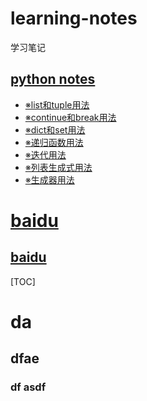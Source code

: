 # learning-notes
 学习笔记

## [python notes](python_notes)
* [※list和tuple用法](python_notes/使用list和tuple.md) 
* [※continue和break用法](python_notes/continue和break用法.md)
* [※dict和set用法](python_notes/dict和set用法.md)
* [※递归函数用法](python_notes/递归函数用法.md)
* [※迭代用法](python_notes/迭代用法.md)
* [※列表生成式用法](python_notes/列表生成式用法.md)
* [※生成器用法](python_notes/生成器用法.md)


# [baidu](http://www.baidu.com)
## [baidu](http://www.baidu.com)


[TOC]

# da 
## dfae
### df asdf